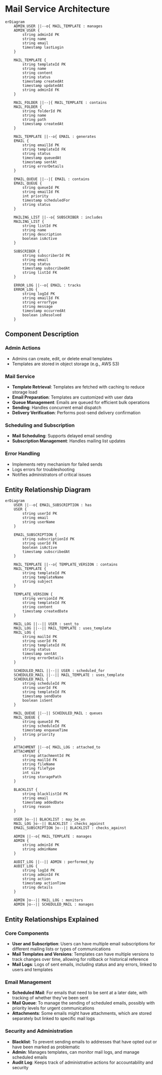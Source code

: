 # Mail Service Architecture

```mermaid
erDiagram
    ADMIN_USER ||--o{ MAIL_TEMPLATE : manages
    ADMIN_USER {
        string adminId PK
        string name
        string email
        timestamp lastLogin
    }

    MAIL_TEMPLATE {
        string templateId PK
        string name
        string content
        string status
        timestamp createdAt
        timestamp updatedAt
        string adminId FK
    }

    MAIL_FOLDER ||--|{ MAIL_TEMPLATE : contains
    MAIL_FOLDER {
        string folderId PK
        string name
        string path
        timestamp createdAt
    }

    MAIL_TEMPLATE ||--o{ EMAIL : generates
    EMAIL {
        string emailId PK
        string templateId FK
        string status
        timestamp queuedAt
        timestamp sentAt
        string errorDetails
    }

    EMAIL_QUEUE ||--|{ EMAIL : contains
    EMAIL_QUEUE {
        string queueId PK
        string emailId FK
        int priority
        timestamp scheduledFor
        string status
    }

    MAILING_LIST ||--o{ SUBSCRIBER : includes
    MAILING_LIST {
        string listId PK
        string name
        string description
        boolean isActive
    }

    SUBSCRIBER {
        string subscriberId PK
        string email
        string status
        timestamp subscribedAt
        string listId FK
    }

    ERROR_LOG ||--o{ EMAIL : tracks
    ERROR_LOG {
        string logId PK
        string emailId FK
        string errorType
        string message
        timestamp occurredAt
        boolean isResolved
    }
```

## Component Description

### Admin Actions
- Admins can create, edit, or delete email templates
- Templates are stored in object storage (e.g., AWS S3)

### Mail Service
- **Template Retrieval**: Templates are fetched with caching to reduce storage load
- **Email Preparation**: Templates are customized with user data
- **Queue Management**: Emails are queued for efficient bulk operations
- **Sending**: Handles concurrent email dispatch
- **Delivery Verification**: Performs post-send delivery confirmation

### Scheduling and Subscription
- **Mail Scheduling**: Supports delayed email sending
- **Subscription Management**: Handles mailing list updates

### Error Handling
- Implements retry mechanism for failed sends
- Logs errors for troubleshooting
- Notifies administrators of critical issues

## Entity Relationship Diagram

```mermaid
erDiagram
    USER ||--o{ EMAIL_SUBSCRIPTION : has
    USER {
        string userId PK
        string email
        string userName
    }
    
    EMAIL_SUBSCRIPTION {
        string subscriptionId PK
        string userId FK
        boolean isActive
        timestamp subscribedAt
    }

    MAIL_TEMPLATE ||--o{ TEMPLATE_VERSION : contains
    MAIL_TEMPLATE {
        string templateId PK
        string templateName
        string subject
    }
    
    TEMPLATE_VERSION {
        string versionId PK
        string templateId FK
        string content
        timestamp createdDate
    }

    MAIL_LOG ||--|| USER : sent_to
    MAIL_LOG ||--|| MAIL_TEMPLATE : uses_template
    MAIL_LOG {
        string mailId PK
        string userId FK
        string templateId FK
        string status
        timestamp sentAt
        string errorDetails
    }

    SCHEDULED_MAIL ||--|| USER : scheduled_for
    SCHEDULED_MAIL ||--|| MAIL_TEMPLATE : uses_template
    SCHEDULED_MAIL {
        string scheduleId PK
        string userId FK
        string templateId FK
        timestamp sendDate
        boolean isSent
    }

    MAIL_QUEUE ||--|| SCHEDULED_MAIL : queues
    MAIL_QUEUE {
        string queueId PK
        string scheduleId FK
        timestamp enqueueTime
        string priority
    }

    ATTACHMENT ||--o{ MAIL_LOG : attached_to
    ATTACHMENT {
        string attachmentId PK
        string mailId FK
        string fileName
        string fileType
        int size
        string storagePath
    }

    BLACKLIST {
        string blacklistId PK
        string email
        timestamp addedDate
        string reason
    }

    USER }o--|| BLACKLIST : may_be_on
    MAIL_LOG }o--|| BLACKLIST : checks_against
    EMAIL_SUBSCRIPTION }o--|| BLACKLIST : checks_against

    ADMIN ||--o{ MAIL_TEMPLATE : manages
    ADMIN {
        string adminId PK
        string adminName
    }

    AUDIT_LOG ||--|| ADMIN : performed_by
    AUDIT_LOG {
        string logId PK
        string adminId FK
        string action
        timestamp actionTime
        string details
    }

    ADMIN }o--|| MAIL_LOG : monitors
    ADMIN }o--|| SCHEDULED_MAIL : manages
```

## Entity Relationships Explained

### Core Components
- **User and Subscription**: Users can have multiple email subscriptions for different mailing lists or types of communications
- **Mail Templates and Versions**: Templates can have multiple versions to track changes over time, allowing for rollback or historical reference
- **Mail Logs**: Logs of sent emails, including status and any errors, linked to users and templates

### Email Management
- **Scheduled Mail**: For emails that need to be sent at a later date, with tracking of whether they've been sent
- **Mail Queue**: To manage the sending of scheduled emails, possibly with priority levels for urgent communications
- **Attachments**: Some emails might have attachments, which are stored separately but linked to specific mail logs

### Security and Administration
- **Blacklist**: To prevent sending emails to addresses that have opted out or have been marked as problematic
- **Admin**: Manages templates, can monitor mail logs, and manage scheduled emails
- **Audit Log**: Keeps track of administrative actions for accountability and security
